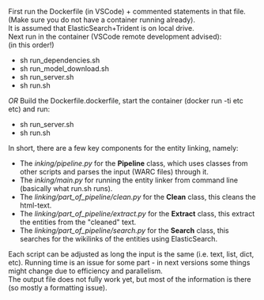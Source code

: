 First run the Dockerfile (in VSCode) + commented statements in that file. (Make sure you do not have a container running already).<br>
It is assumed that ElasticSearch+Trident is on local drive.<br>
Next run in the container (VSCode remote development advised):<br>
(in this order!)<br> 
- sh run_dependencies.sh
- sh run_model_download.sh
- sh run_server.sh
- sh run.sh <br>

*OR*
Build the Dockerfile.dockerfile, start the container (docker run -ti etc etc) and run:
- sh run_server.sh
- sh run.sh <br>

In short, there are a few key components for the entity linking, namely:<br>
- The _inking/pipeline.py_ for the **Pipeline** class, which uses classes from other scripts and parses the input (WARC files) through it.
- The _inking/main.py_ for running the entity linker from command line (basically what run.sh runs).
- The _linking/part_of_pipeline/clean.py_ for the **Clean** class, this cleans the html-text.
- The _linking/part_of_pipeline/extract.py_ for the **Extract** class, this extract the entities from the "cleaned" text.
- The _linking/part_of_pipeline/search.py_ for the **Search** class, this searches for the wikilinks of the entities using ElasticSearch.

Each script can be adjusted as long the input is the same (i.e. text, list, dict, etc). 
Running time is an issue for some part - in next versions some things might change due to efficiency and parallelism.  
The output file does not fully work yet, but most of the information is there (so mostly a formatting issue).
